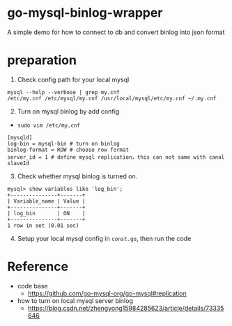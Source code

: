 # go-mysql-binlog-wrapper
A simple demo for how to connect to db and convert binlog into json format

# preparation
1. Check config path for your local mysql
```
mysql --help --verbose | grep my.cnf
/etc/my.cnf /etc/mysql/my.cnf /usr/local/mysql/etc/my.cnf ~/.my.cnf 
```

2. Turn on mysql binlog by add config
- `sudo vim /etc/my.cnf`
```shell
[mysqld]
log-bin = mysql-bin # turn on binlog
binlog-format = ROW # choose row format
server_id = 1 # define mysql replication，this can not same with canal slaveId
```

3. Check whether mysql binlog is turned on.
```
mysql> show variables like 'log_bin';
+---------------+-------+
| Variable_name | Value |
+---------------+-------+
| log_bin       | ON    |
+---------------+-------+
1 row in set (0.01 sec)
```

4. Setup your local mysql config in `const.go`, then run the code

# Reference
- code base
  - https://github.com/go-mysql-org/go-mysql#replication
- how to turn on local mysql server binlog
  - https://blog.csdn.net/zhengyong15984285623/article/details/73335646
